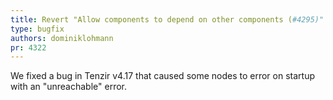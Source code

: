 ```yaml
---
title: Revert "Allow components to depend on other components (#4295)"
type: bugfix
authors: dominiklohmann
pr: 4322
---
```


We fixed a bug in Tenzir v4.17 that caused some nodes to error on startup with
an "unreachable" error.
